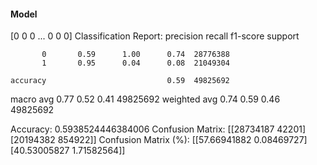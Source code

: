 #### Model
[0 0 0 ... 0 0 0]
Classification Report:
              precision    recall  f1-score   support

           0       0.59      1.00      0.74  28776388
           1       0.95      0.04      0.08  21049304

    accuracy                           0.59  49825692
   macro avg       0.77      0.52      0.41  49825692
weighted avg       0.74      0.59      0.46  49825692

Accuracy: 0.5938524446384006
Confusion Matrix:
[[28734187    42201]
 [20194382   854922]]
Confusion Matrix (%):
[[57.66941882  0.08469727]
 [40.53005827  1.71582564]]
